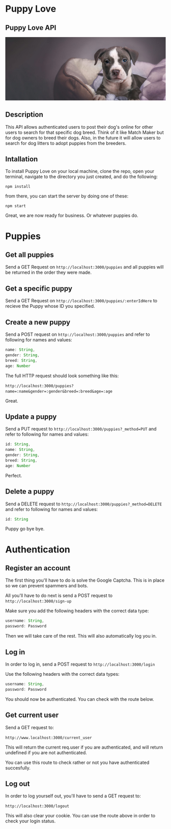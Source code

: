 # Puppy Love

## Puppy Love API
<img src="https://github.com/jayceazua/custom-API-BEW1_2/blob/master/puppy_love.jpg?raw=true">

## Description
This API allows authenticated users to post their dog's online for other users to search for that specific dog breed.
Think of it like Match Maker but for dog owners to breed their dogs. Also, in the future it will allow users to search
for dog litters to adopt puppies from the breeders.

## Intallation
To install Puppy Love on your local machine, clone the repo, open your terminal, navigate to the directory you just created, and do the following:

```
npm install
```

from there, you can start the server by doing one of these:

```
npm start
```
Great, we are now ready for business. Or whatever puppies do.

# Puppies

## Get all puppies

Send a GET Request on ```http://localhost:3000/puppies``` and all puppies will be returned in the order they were made.

## Get a specific puppy

Send a GET Request on  ```http://localhost:3000/puppies/:enterIdHere``` to recieve the Puppy whose ID you specified.

## Create a new puppy

Send a POST request on ```http://localhost:3000/puppies``` and refer to following for names and values:

```js
name: String,
gender: String,
breed: String,
age: Number
```

The full HTTP request should look something like this:

`http://localhost:3000/puppies?name=:name&gender=:gender&breed=:breed&age=:age`

Great.

## Update a puppy

Send a PUT request to ```http://localhost:3000/puppies?_method=PUT``` and refer to following for names and values:

```js
id: String,
name: String,
gender: String,
breed: String,
age: Number
```

Perfect.

## Delete a puppy

Send a DELETE request to ```http://localhost:3000/puppies?_method=DELETE``` and refer to following for names and values:

```js
id: String
```

Puppy go bye bye.

# Authentication

## Register an account

The first thing you'll have to do is solve the Google Captcha. This is in place so we can prevent spammers and bots.

All you'll have to do next is send a POST request to `http://localhost:3000/sign-up`  

Make sure you add the following headers with the correct data type:

```js
username: String,
password: Password
```

Then we will take care of the rest. This will also automatically log you in.

## Log in

In order to log in, send a POST request to ```http://localhost:3000/login```

Use the following headers with the correct data types:

```js
username: String,
password: Password
```

You should now be authenticated. You can check with the route below.

## Get current user

Send a GET request to:

`http://www.localhost:3000/current_user`

This will return the current req.user if you are authenticated, and will return undefined if you are not authenticated.

You can use this route to check rather or not you have authenticated succesfully.


## Log out

In order to log yourself out, you'll have to send a GET request to:

`http://localhost:3000/logout`

This will also clear your cookie. You can use the route above in order to check your login status. 
